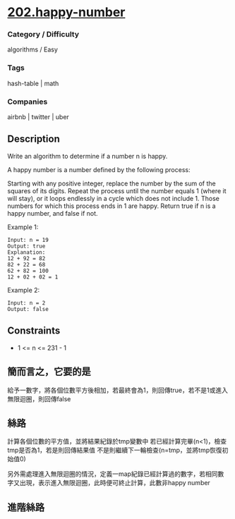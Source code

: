 # [202.happy-number](https://leetcode.com/problems/happy-number/)

### Category / Difficulty
algorithms / Easy

### Tags
hash-table | math
	 		
### Companies
airbnb | twitter | uber

## Description
Write an algorithm to determine if a number n is happy.

A happy number is a number defined by the following process:

Starting with any positive integer, replace the number by the sum of the squares of its digits.
Repeat the process until the number equals 1 (where it will stay), or it loops endlessly in a cycle which does not include 1.
Those numbers for which this process ends in 1 are happy.
Return true if n is a happy number, and false if not.

 

Example 1:
```
Input: n = 19
Output: true
Explanation:
12 + 92 = 82
82 + 22 = 68
62 + 82 = 100
12 + 02 + 02 = 1
```

Example 2:
```
Input: n = 2
Output: false
```

## Constraints
- 1 <= n <= 231 - 1


## 簡而言之，它要的是
給予一數字，將各個位數平方後相加，若最終會為1，則回傳true，若不是1或進入無限迴圈，則回傳false

## 絲路
計算各個位數的平方值，並將結果紀錄於tmp變數中
若已經計算完畢(n<1)，檢查tmp是否為1，若是則回傳結果值
不是則繼續下一輪檢查(n=tmp，並將tmp恢復初始值0)

另外需處理進入無限迴圈的情況，定義一map紀錄已經計算過的數字，若相同數字又出現，表示進入無限迴圈，此時便可終止計算，此數非happy number

## 進階絲路

